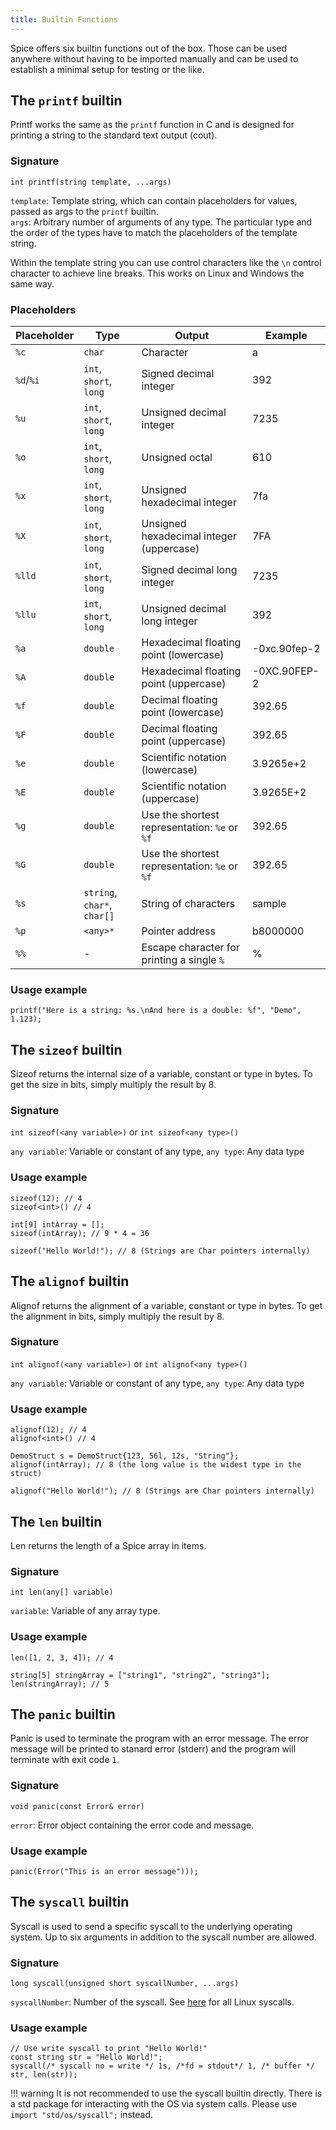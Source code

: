 ```yaml
---
title: Builtin Functions
---
```


Spice offers six builtin functions out of the box. Those can be used anywhere without having to be imported manually and
can be used to establish a minimal setup for testing or the like.

## The `printf` builtin
Printf works the same as the `printf` function in C and is designed for printing a string to the standard text output (cout).

### Signature
`int printf(string template, ...args)`

`template`: Template string, which can contain placeholders for values, passed as args to the `printf` builtin. <br>
`args`: Arbitrary number of arguments of any type. The particular type and the order of the types have to match the placeholders of the template string.

Within the template string you can use control characters like the `\n` control character to achieve line breaks. This works on Linux and Windows the same way.

### Placeholders
| Placeholder | Type                        | Output                                        | Example      |
|-------------|-----------------------------|-----------------------------------------------|--------------|
| `%c`        | `char`                      | Character                                     | a            |
| `%d`/`%i`   | `int`, `short`, `long`      | Signed decimal integer                        | 392          |
| `%u`        | `int`, `short`, `long`      | Unsigned decimal integer                      | 7235         |
| `%o`        | `int`, `short`, `long`      | Unsigned octal                                | 610          |
| `%x`        | `int`, `short`, `long`      | Unsigned hexadecimal integer                  | 7fa          |
| `%X`        | `int`, `short`, `long`      | Unsigned hexadecimal integer (uppercase)      | 7FA          |
| `%lld`      | `int`, `short`, `long`      | Signed decimal long integer                   | 7235         |
| `%llu`      | `int`, `short`, `long`      | Unsigned decimal long integer                 | 392          |
| `%a`        | `double`                    | Hexadecimal floating point (lowercase)        | -0xc.90fep-2 |
| `%A`        | `double`                    | Hexadecimal floating point (uppercase)        | -0XC.90FEP-2 |
| `%f`        | `double`                    | Decimal floating point (lowercase)            | 392.65       |
| `%F`        | `double`                    | Decimal floating point (uppercase)            | 392.65       |
| `%e`        | `double`                    | Scientific notation (lowercase)               | 3.9265e+2    |
| `%E`        | `double`                    | Scientific notation (uppercase)               | 3.9265E+2    |
| `%g`        | `double`                    | Use the shortest representation: `%e` or `%f` | 392.65       |
| `%G`        | `double`                    | Use the shortest representation: `%e` or `%f` | 392.65       |
| `%s`        | `string`, `char*`, `char[]` | String of characters                          | sample       |
| `%p`        | `<any>*`                    | Pointer address                               | b8000000     |
| `%%`        | -                           | Escape character for printing a single `%`    | %            |

### Usage example
```spice
printf("Here is a string: %s.\nAnd here is a double: %f", "Demo", 1.123);
```

## The `sizeof` builtin
Sizeof returns the internal size of a variable, constant or type in bytes. To get the size in bits, simply multiply the result by 8.

### Signature
`int sizeof(<any variable>)` or `int sizeof<any type>()`

`any variable`: Variable or constant of any type, `any type`: Any data type

### Usage example
```spice
sizeof(12); // 4
sizeof<int>() // 4

int[9] intArray = [];
sizeof(intArray); // 9 * 4 = 36

sizeof("Hello World!"); // 8 (Strings are Char pointers internally)
```

## The `alignof` builtin
Alignof returns the alignment of a variable, constant or type in bytes. To get the alignment in bits, simply multiply the result by 8.

### Signature
`int alignof(<any variable>)` or `int alignof<any type>()`

`any variable`: Variable or constant of any type, `any type`: Any data type

### Usage example
```spice
alignof(12); // 4
alignof<int>() // 4

DemoStruct s = DemoStruct{123, 56l, 12s, "String"};
alignof(intArray); // 8 (the long value is the widest type in the struct)

alignof("Hello World!"); // 8 (Strings are Char pointers internally)
```

## The `len` builtin
Len returns the length of a Spice array in items.

### Signature
`int len(any[] variable)`

`variable`: Variable of any  array type.

### Usage example
```spice
len([1, 2, 3, 4]); // 4

string[5] stringArray = ["string1", "string2", "string3"];
len(stringArray); // 5
```

## The `panic` builtin
Panic is used to terminate the program with an error message. The error message will be printed to stanard error (stderr)
and the program will terminate with exit code `1`.

### Signature
`void panic(const Error& error)`

`error`: Error object containing the error code and message.

### Usage example
```spice
panic(Error("This is an error message")));
```

## The `syscall` builtin
Syscall is used to send a specific syscall to the underlying operating system.
Up to six arguments in addition to the syscall number are allowed.

### Signature
`long syscall(unsigned short syscallNumber, ...args)`

`syscallNumber`: Number of the syscall. See [here](https://www.chromium.org/chromium-os/developer-library/reference/linux-constants/syscalls/) for all Linux syscalls.

### Usage example
```spice
// Use write syscall to print "Hello World!"
const string str = "Hello World!";
syscall(/* syscall no = write */ 1s, /*fd = stdout*/ 1, /* buffer */ str, len(str));
```

!!! warning
    It is not recommended to use the syscall builtin directly. There is a std package for interacting with the OS via
    system calls. Please use `import "std/os/syscall";` instead.
